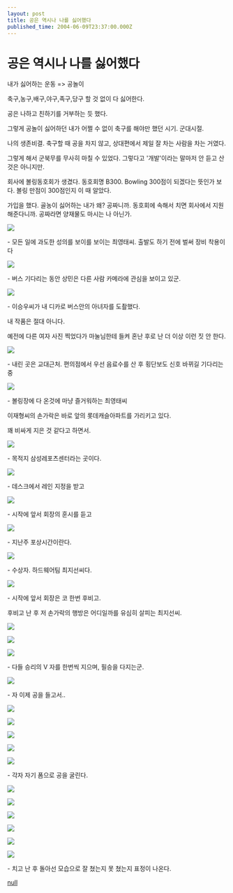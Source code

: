 ```yaml
---
layout: post
title: 공은 역시나 나를 싫어했다
published_time: 2004-06-09T23:37:00.000Z
---
```


# 공은 역시나 나를 싫어했다


내가 싫어하는 운동 =\> 공놀이

축구,농구,배구,야구,족구,당구 할 것 없이 다 싫어한다.

공은 나하고 친하기를 거부하는 듯 했다.

그렇게 공놀이 싫어하던 내가 어쩔 수 없이 축구를 해야만 했던 시기. 군대시절.

나의 생존비결. 축구할 때 공을 차지 않고, 상대편에서 제일 잘 차는 사람을 차는 거였다.

그렇게 해서 군북무를 무사히 마칠 수 있었다. 그렇다고 '개발'이라는 말마저 안 듣고 산 것은 아니지만.

회사에 볼링동호회가 생겼다. 동호회명 B300. Bowling 300점이 되겠다는 뜻인가 보다. 볼링 만점이 300점인지 이 때 알았다.

가입을 했다. 골농이 싫어하는 내가 왜? 공짜니까. 동호회에 속해서 치면 회사에서 지원해준다니까. 공짜라면 양재물도 마시는 나 아닌가.

![](../pds/200902/04/80/a0109780_49897929d39d2.jpg)

\- 모든 일에 과도한 성의를 보이를 보이는 최영태씨. 출발도 하기 전에 벌써 장비 착용이다

![](../pds/200902/04/80/a0109780_49897929e5742.jpg)

\- 버스 기다리는 동안 상민은 다른 사람 카메라에 관심을 보이고 있군.

![](../pds/200902/04/80/a0109780_4989792a0272a.jpg)

\- 이승우씨가 내 디카로 버스안의 아녀자를 도촬했다.

내 작품은 절대 아니다.

예전에 다른 여자 사진 찍었다가 마눌님한테 들켜 혼난 후로 난 더 이상 이런 짓 안 한다.

![](../pds/200902/04/80/a0109780_4989792a174e2.jpg)

\- 내린 곳은 교대근처. 편의점에서 우선 음료수를 산 후 횡단보도 신호 바뀌길 기다리는 중

![](../pds/200902/04/80/a0109780_4989792a277c8.jpg)

\- 볼링장에 다 온것에 마냥 즐거워하는 최영태씨

이재형씨의 손가락은 바로 앞의 롯데캐슬아파트를 가리키고 있다.

꽤 비싸게 지은 것 같다고 하면서.

![](../pds/200902/04/80/a0109780_4989792a3768e.jpg)

\- 목적지 삼성레포츠센터라는 곳이다.

![](../pds/200902/04/80/a0109780_4989792a48944.jpg)

\- 데스크에서 레인 지정을 받고

![](../pds/200902/04/80/a0109780_4989792a5b008.jpg)

\- 시작에 앞서 회장의 훈시를 듣고

![](../pds/200902/04/80/a0109780_4989792a6c307.jpg)

\- 지난주 포상시간이란다.

![](../pds/200902/04/80/a0109780_4989792a7d316.jpg)

\- 수상자. 하드웨어팀 최지선씨다.

![](../pds/200902/04/80/a0109780_4989792a8c585.jpg)

\- 시작에 앞서 회장은 코 한번 후비고.

후비고 난 후 저 손가락의 행방은 어디일까를 유심히 살피는 최지선씨.

![](../pds/200902/04/80/a0109780_4989792aa047f.jpg)

![](../pds/200902/04/80/a0109780_4989792ab6efe.jpg)

![](../pds/200902/04/80/a0109780_4989792ac89db.jpg)

\- 다들 승리의 V 자를 한번씩 지으며, 필승을 다지는군.

![](../pds/200902/04/80/a0109780_4989792ad9ca0.jpg)

\- 자 이제 공을 들고서..

![](../pds/200902/04/80/a0109780_4989792aeaf95.jpg)

![](../pds/200902/04/80/a0109780_4989792b078a3.jpg)

![](../pds/200902/04/80/a0109780_4989792b19ad8.jpg)

![](../pds/200902/04/80/a0109780_4989792b28d24.jpg)

![](../pds/200902/04/80/a0109780_4989792b3abcd.jpg)

\- 각자 자기 폼으로 공을 굴린다.

![](../pds/200902/04/80/a0109780_4989792b49606.jpg)

![](../pds/200902/04/80/a0109780_4989792b5c0ba.jpg)

![](../pds/200902/04/80/a0109780_4989792b6bf89.jpg)

![](../pds/200902/04/80/a0109780_4989792b7c4b1.jpg)

![](../pds/200902/04/80/a0109780_4989792b8a582.jpg)

![](../pds/200902/04/80/a0109780_4989792b99422.jpg)

\- 치고 난 후 돌아선 모습으로 잘 쳤는지 못 쳤는지 표정이 나온다.

[null](../6166888.html#6166888_1)

